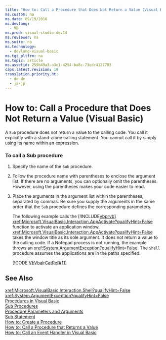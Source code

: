 ```yaml
---
title: "How to: Call a Procedure that Does Not Return a Value (Visual Basic)"
ms.custom: na
ms.date: 09/19/2016
ms.devlang: 
  - VB
ms.prod: visual-studio-dev14
ms.reviewer: na
ms.suite: na
ms.technology: 
  - devlang-visual-basic
ms.tgt_pltfrm: na
ms.topic: article
ms.assetid: 259b49a3-a3c1-4254-ba8c-73cdc4127703
caps.latest.revision: 19
translation.priority.ht: 
  - de-de
  - ja-jp
---
```

# How to: Call a Procedure that Does Not Return a Value (Visual Basic)
A `Sub` procedure does not return a value to the calling code. You call it explicitly with a stand-alone calling statement. You cannot call it by simply using its name within an expression.  
  
### To call a Sub procedure  
  
1.  Specify the name of the `Sub` procedure.  
  
2.  Follow the procedure name with parentheses to enclose the argument list. If there are no arguments, you can optionally omit the parentheses. However, using the parentheses makes your code easier to read.  
  
3.  Place the arguments in the argument list within the parentheses, separated by commas. Be sure you supply the arguments in the same order that the `Sub` procedure defines the corresponding parameters.  
  
     The following example calls the [!INCLUDE[vbprvb](../vs140/includes/vbprvb_md.md)] <xref:Microsoft.VisualBasic.Interaction.AppActivate?qualifyHint=False> function to activate an application window. <xref:Microsoft.VisualBasic.Interaction.AppActivate?qualifyHint=False> takes the window title as its sole argument. It does not return a value to the calling code. If a Notepad process is not running, the example throws an <xref:System.ArgumentException?qualifyHint=False>. The `Shell` procedure assumes the applications are in the paths specified.  
  
     [!CODE [VbVbalrCatRef#11](../CodeSnippet/VS_Snippets_VBCSharp/VbVbalrCatRef#11)]  
  
## See Also  
 <xref:Microsoft.VisualBasic.Interaction.Shell?qualifyHint=False>   
 <xref:System.ArgumentException?qualifyHint=False>   
 [Procedures in Visual Basic](../vs140/Procedures-in-Visual-Basic.md)   
 [Sub Procedures](../vs140/Sub-Procedures--Visual-Basic-.md)   
 [Procedure Parameters and Arguments](../vs140/Procedure-Parameters-and-Arguments--Visual-Basic-.md)   
 [Sub Statement](../Topic/Sub%20Statement%20\(Visual%20Basic\).md)   
 [How to: Create a Procedure](../vs140/How-to--Create-a-Procedure--Visual-Basic-.md)   
 [How to: Call a Procedure that Returns a Value](../vs140/How-to--Call-a-Procedure-That-Returns-a-Value--Visual-Basic-.md)   
 [How to: Call an Event Handler in Visual Basic](../Topic/How%20to:%20Call%20an%20Event%20Handler%20in%20Visual%20Basic.md)